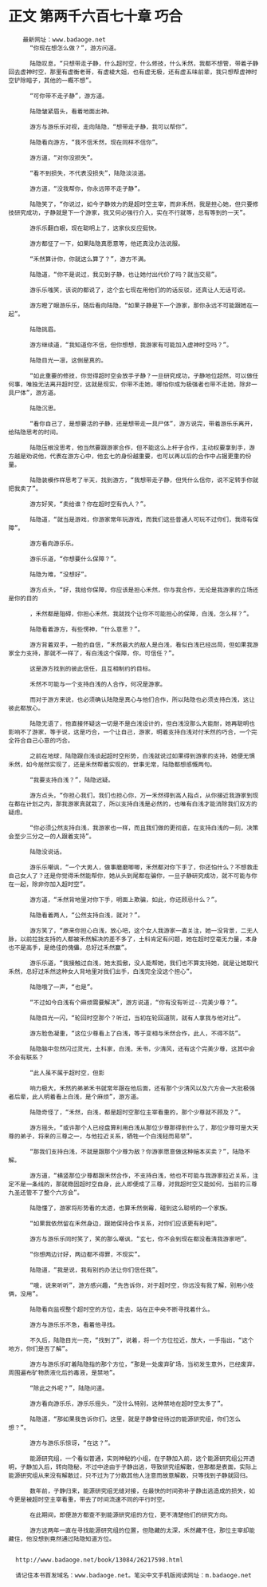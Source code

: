 # 正文 第两千六百七十章 巧合
        最新网址：www.badaoge.net
          “你现在想怎么做？”，游方问道。
      
          陆隐叹息，“只想带走子静，什么超时空，什么修技，什么禾然，我都不想管，带着子静回去虚神时空，那里有虚衡老哥，有虚棱大姐，也有虚无极，还有虚五味前辈，我只想帮虚神时空铲除暗子，其他的一概不想”。
      
          “可你带不走子静”，游方道。
      
          陆隐皱紧眉头，看着地面出神。
      
          游方与游乐乐对视，走向陆隐，“想带走子静，我可以帮你”。
      
          陆隐看向游方，“我不信禾然，现在同样不信你”。
      
          游方道，“对你没损失”。
      
          “看不到损失，不代表没损失”，陆隐淡淡道。
      
          游方道，“没我帮你，你永远带不走子静”。
      
          陆隐笑了，“你说过，如今子静效力的是超时空主宰，而非禾然，我是担心她，但只要修技研究成功，子静就是下一个游家，我又何必强行介入，实在不行就等，总有等到的一天”。
      
          游乐乐翻白眼，现在聪明上了，这家伙反应挺快。
      
          游方都怔了一下，如果陆隐真愿意等，他还真没办法说服。
      
          “禾然算计你，你就这么算了？”，游方不满。
      
          陆隐道，“你不是说过，我见到子静，也让她付出代价了吗？就当交易”。
      
          游乐乐嗤笑，该说的都说了，这个玄七现在用他们的的话反驳，还真让人无话可说。
      
          游方瞪了眼游乐乐，随后看向陆隐，“如果子静是下一个游家，那你永远不可能跟她在一起”。
      
          陆隐挑眉。
      
          游方继续道，“我知道你不信，但你想想，我游家有可能加入虚神时空吗？”。
      
          陆隐目光一凛，这倒是真的。
      
          “如此重要的修技，你觉得超时空会放手子静？一旦研究成功，子静地位超然，可以做任何事，唯独无法离开超时空，这就是现实，你带不走她，哪怕你成为极强者也带不走她，除非一具尸体”，游方道。
      
          陆隐沉思。
      
          “看你自己了，是想要活的子静，还是想带走一具尸体”，游方说完，带着游乐乐离开，给陆隐思考的时间。
      
          陆隐压根没思考，他当然要跟游家合作，但不能这么上杆子合作，主动权要拿到手，游方越是劝说他，代表在游方心中，他玄七的身份越重要，也可以再以后的合作中占据更重的份量。
      
          陆隐装模作样思考了半天，找到游方，“我想带走子静，但凭什么信你，说不定转手你就把我卖了”。
      
          游方好笑，“卖给谁？你在超时空有仇人？”。
      
          陆隐道，“就当是游戏，你游家常年玩游戏，而我们这些普通人可玩不过你们，我得有保障”。
      
          游方看向游乐乐。
      
          游乐乐道，“你想要什么保障？”。
      
          陆隐为难，“没想好”。
      
          游方点头，“好，我给你保障，你应该是担心禾然，你与我合作，无论是我游家的立场还是你的目的
      
          ，禾然都是阻碍，你担心禾然，我就找个让你不可能担心的保障，白浅，怎么样？”。
      
          陆隐看着游方，有些愣神，“什么意思？”。
      
          游方背着双手，一脸的自信，“禾然最大的敌人是白浅，看似白浅已经出局，但如果我游家全力支持，那就不一样了，有白浅这个保障，你，可信任？”。
      
          这是游方找到的彼此信任，且互相制约的目标。
      
          禾然不可能与一个支持白浅的人合作，何况是游家。
      
          而对于游方来说，也必须确认陆隐是真心与他们合作，所以陆隐也必须支持白浅，这让彼此都放心。
      
          陆隐无语了，他直接怀疑这一切是不是白浅设计的，但白浅没那么大能耐，她再聪明也影响不了游家，等于说，这是巧合，一个让自己，游家，明着支持白浅对付禾然的巧合，一个完全符合自己心意的巧合。
      
          之前在地球，陆隐跟白浅谈起超时空形势，白浅就说过如果得到游家的支持，她便无惧禾然，如今居然实现了，还是禾然帮着实现的，世事无常，陆隐都想感慨两句。
      
          “我要支持白浅？”，陆隐迟疑。
      
          游方点头，“你担心我们，我们也担心你，万一禾然得到高人指点，从你接近我游家到现在都在计划之内，那我游家真就栽了，所以支持白浅是必然的，也唯有白浅才能消除我们双方的疑虑。
      
          “你必须公然支持白浅，我游家也一样，而且我们做的更彻底，在支持白浅的一刻，决策会至少三分之一的人跟着支持”。
      
          陆隐没说话。
      
          游乐乐嘲讽，“一个大男人，做事磨磨唧唧，禾然都对你下手了，你还怕什么？不想救走自己女人了？还是你觉得禾然能帮你，她从头到尾都在骗你，一旦子静研究成功，就不可能与你在一起，除非你加入超时空”。
      
          游方道，“禾然背地里对你下手，明面上欺骗，如此，你还顾忌什么？”。
      
          陆隐看着两人，“公然支持白浅，就对？”。
      
          游方笑了，“原来你担心白浅，放心吧，这个女人我游家一直关注，她一没背景，二无人脉，以前拉拢支持的人都被禾然解决的差不多了，土科肯定有问题，她在超时空毫无力量，本身也不是高手，是绝佳的傀儡，总好过禾然赢”。
      
          游乐乐道，“我接触过白浅，她太孤傲，没人能帮她，我们也不算支持她，就是让她取代禾然，总好过禾然这种女人背地里对我们出手，白浅完全没这个担心”。
      
          陆隐哦了一声，“也是”。
      
          “不过如今白浅有个麻烦需要解决”，游方说道，“你有没有听过--完美少尊？”。
      
          陆隐目光一闪，“轮回时空那个？听过，当初在轮回道院，就有人拿我与他对比”。
      
          游方脸色凝重，“这位少尊看上了白浅，等于变相与禾然合作，此人，不得不防”。
      
          陆隐脑中忽然闪过灵光，土科家，白浅，禾书，少清风，还有这个完美少尊，这其中会不会有联系？
      
          “此人虽不属于超时空，但影
      
          响力极大，禾然的弟弟禾书就常年跟在他后面，还有那个少清风以及六方会一大批极强者后辈，此人明着看上白浅，是个麻烦”，游方道。
      
          陆隐奇怪了，“禾然，白浅，都是超时空那位主宰看重的，那个少尊就不顾及？”。
      
          游方摇头，“或许那个人已经盘算利用白浅从那位少尊那得到什么了，那位少尊可是大天尊的弟子，将来的三尊之一，与他拉近关系，牺牲一个白浅轻而易举”。
      
          “那我们支持白浅，不就是跟那个少尊为敌？你游家愿意做这种赔本买卖？”，陆隐不解。
      
          游方道，“横竖那位少尊都跟禾然合作，不支持白浅，他也不可能与我游家拉近关系，注定不是一条线的，那就稳固超时空自身，此人即便成了三尊，对我超时空又能如何，当前的三尊九圣还管不了整个六方会”。
      
          陆隐懂了，游家将形势看的太透，也算禾然倒霉，碰到这么聪明的一个家族。
      
          “如果我依然留在禾然身边，跟她保持合作关系，对你们应该更有利吧”。
      
          游方与游乐乐同时笑了，笑的那么嘲讽，“玄七，你不会到现在都没看清我游家吧”。
      
          “你想两边讨好，两边都不得罪，不现实”。
      
          陆隐道，“我是说，我有别的办法让你们信任我”。
      
          “哦，说来听听”，游方感兴趣，“先告诉你，对于超时空，你远没有我了解，别用小伎俩，没用”。
      
          陆隐看向监视整个超时空的方位，走去，站在正中央不断寻找着什么。
      
          游方与游乐乐不急，看着他寻找。
      
          不久后，陆隐目光一亮，“找到了”，说着，将一个方位拉近，放大，一手指出，“这个地方，你们是否了解”。
      
          游方与游乐乐盯着陆隐指的那个方位，“那是一处废弃矿场，当初发生意外，已经废弃，周围遍布矿物质液化后的毒液，是禁地”。
      
          “除此之外呢？”，陆隐问道。
      
          游方看向游乐乐，游乐乐摇头，“没什么特别，这种禁地在超时空太多了”。
      
          陆隐道，“那如果我告诉你们，这里，就是子静曾经待过的能源研究组，你们怎么想？”。
      
          游方与游乐乐惊讶，“在这？”。
      
          能源研究组，一个看似普通，实则神秘的小组，在子静加入前，这个能源研究组公开透明，子静加入后，转向隐秘，不过中途由于子静出逃，导致研究组解散，但那都是表面，实际上能源研究组从来没有解散过，只不过为了分散其他人注意而故意解散，只等找到子静就回归。
      
          数年前，子静归来，能源研究组无缝对接，在最快的时间弥补子静出逃造成的损失，如今更是被超时空主宰看重，带去了时间流速不同的平行时空。
      
          在此期间，即便游方都查不到能源研究组的方位，更不清楚他们的研究方向。
      
          游方这两年一直在寻找能源研究组的位置，但隐藏的太深，禾然藏不住，那位主宰却能藏住，他没想到竟然通过陆隐知道方位。
      
      
      http://www.badaoge.net/book/13084/26217598.html
      
      请记住本书首发域名：www.badaoge.net。笔尖中文手机版阅读网址：m.badaoge.net